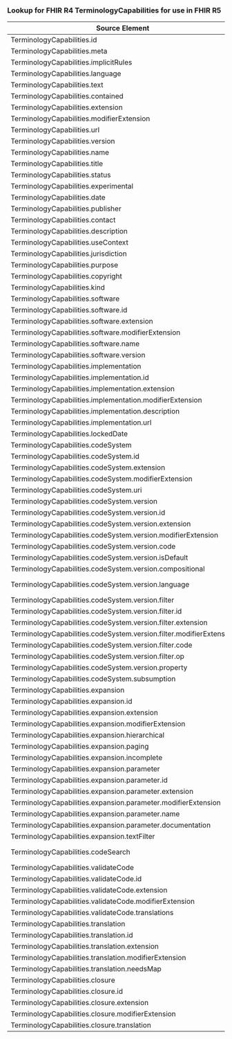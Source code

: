 ### Lookup for FHIR R4 TerminologyCapabilities for use in FHIR R5

| Source Element | Usage | Target |
| -------------- | ----- | ------ |
| TerminologyCapabilities.id | UseElementSameName | TerminologyCapabilities.id |
| TerminologyCapabilities.meta | UseElementSameName | TerminologyCapabilities.meta |
| TerminologyCapabilities.implicitRules | UseElementSameName | TerminologyCapabilities.implicitRules |
| TerminologyCapabilities.language | UseElementSameName | TerminologyCapabilities.language |
| TerminologyCapabilities.text | UseElementSameName | TerminologyCapabilities.text |
| TerminologyCapabilities.contained | UseElementSameName | TerminologyCapabilities.contained |
| TerminologyCapabilities.extension | UseElementSameName | TerminologyCapabilities.extension |
| TerminologyCapabilities.modifierExtension | UseElementSameName | TerminologyCapabilities.modifierExtension |
| TerminologyCapabilities.url | UseElementSameName | TerminologyCapabilities.url |
| TerminologyCapabilities.version | UseElementSameName | TerminologyCapabilities.version |
| TerminologyCapabilities.name | UseElementSameName | TerminologyCapabilities.name |
| TerminologyCapabilities.title | UseElementSameName | TerminologyCapabilities.title |
| TerminologyCapabilities.status | UseElementSameName | TerminologyCapabilities.status |
| TerminologyCapabilities.experimental | UseElementSameName | TerminologyCapabilities.experimental |
| TerminologyCapabilities.date | UseElementSameName | TerminologyCapabilities.date |
| TerminologyCapabilities.publisher | UseElementSameName | TerminologyCapabilities.publisher |
| TerminologyCapabilities.contact | UseElementSameName | TerminologyCapabilities.contact |
| TerminologyCapabilities.description | UseElementSameName | TerminologyCapabilities.description |
| TerminologyCapabilities.useContext | UseElementSameName | TerminologyCapabilities.useContext |
| TerminologyCapabilities.jurisdiction | UseElementSameName | TerminologyCapabilities.jurisdiction |
| TerminologyCapabilities.purpose | UseElementSameName | TerminologyCapabilities.purpose |
| TerminologyCapabilities.copyright | UseElementSameName | TerminologyCapabilities.copyright |
| TerminologyCapabilities.kind | UseElementSameName | TerminologyCapabilities.kind |
| TerminologyCapabilities.software | UseElementSameName | TerminologyCapabilities.software |
| TerminologyCapabilities.software.id | UseElementSameName | TerminologyCapabilities.software.id |
| TerminologyCapabilities.software.extension | UseElementSameName | TerminologyCapabilities.software.extension |
| TerminologyCapabilities.software.modifierExtension | UseElementSameName | TerminologyCapabilities.software.modifierExtension |
| TerminologyCapabilities.software.name | UseElementSameName | TerminologyCapabilities.software.name |
| TerminologyCapabilities.software.version | UseElementSameName | TerminologyCapabilities.software.version |
| TerminologyCapabilities.implementation | UseElementSameName | TerminologyCapabilities.implementation |
| TerminologyCapabilities.implementation.id | UseElementSameName | TerminologyCapabilities.implementation.id |
| TerminologyCapabilities.implementation.extension | UseElementSameName | TerminologyCapabilities.implementation.extension |
| TerminologyCapabilities.implementation.modifierExtension | UseElementSameName | TerminologyCapabilities.implementation.modifierExtension |
| TerminologyCapabilities.implementation.description | UseElementSameName | TerminologyCapabilities.implementation.description |
| TerminologyCapabilities.implementation.url | UseElementSameName | TerminologyCapabilities.implementation.url |
| TerminologyCapabilities.lockedDate | UseElementSameName | TerminologyCapabilities.lockedDate |
| TerminologyCapabilities.codeSystem | UseElementSameName | TerminologyCapabilities.codeSystem |
| TerminologyCapabilities.codeSystem.id | UseElementSameName | TerminologyCapabilities.codeSystem.id |
| TerminologyCapabilities.codeSystem.extension | UseElementSameName | TerminologyCapabilities.codeSystem.extension |
| TerminologyCapabilities.codeSystem.modifierExtension | UseElementSameName | TerminologyCapabilities.codeSystem.modifierExtension |
| TerminologyCapabilities.codeSystem.uri | UseElementSameName | TerminologyCapabilities.codeSystem.uri |
| TerminologyCapabilities.codeSystem.version | UseElementSameName | TerminologyCapabilities.codeSystem.version |
| TerminologyCapabilities.codeSystem.version.id | UseElementSameName | TerminologyCapabilities.codeSystem.version.id |
| TerminologyCapabilities.codeSystem.version.extension | UseElementSameName | TerminologyCapabilities.codeSystem.version.extension |
| TerminologyCapabilities.codeSystem.version.modifierExtension | UseElementSameName | TerminologyCapabilities.codeSystem.version.modifierExtension |
| TerminologyCapabilities.codeSystem.version.code | UseElementSameName | TerminologyCapabilities.codeSystem.version.code |
| TerminologyCapabilities.codeSystem.version.isDefault | UseElementSameName | TerminologyCapabilities.codeSystem.version.isDefault |
| TerminologyCapabilities.codeSystem.version.compositional | UseElementSameName | TerminologyCapabilities.codeSystem.version.compositional |
| TerminologyCapabilities.codeSystem.version.language | UseExtension | http://hl7.org/fhir/4.0/StructureDefinition/extension-TerminologyCapabilities.codeSystem.version.language |
| TerminologyCapabilities.codeSystem.version.filter | UseElementSameName | TerminologyCapabilities.codeSystem.version.filter |
| TerminologyCapabilities.codeSystem.version.filter.id | UseElementSameName | TerminologyCapabilities.codeSystem.version.filter.id |
| TerminologyCapabilities.codeSystem.version.filter.extension | UseElementSameName | TerminologyCapabilities.codeSystem.version.filter.extension |
| TerminologyCapabilities.codeSystem.version.filter.modifierExtension | UseElementSameName | TerminologyCapabilities.codeSystem.version.filter.modifierExtension |
| TerminologyCapabilities.codeSystem.version.filter.code | UseElementSameName | TerminologyCapabilities.codeSystem.version.filter.code |
| TerminologyCapabilities.codeSystem.version.filter.op | UseElementSameName | TerminologyCapabilities.codeSystem.version.filter.op |
| TerminologyCapabilities.codeSystem.version.property | UseElementSameName | TerminologyCapabilities.codeSystem.version.property |
| TerminologyCapabilities.codeSystem.subsumption | UseElementSameName | TerminologyCapabilities.codeSystem.subsumption |
| TerminologyCapabilities.expansion | UseElementSameName | TerminologyCapabilities.expansion |
| TerminologyCapabilities.expansion.id | UseElementSameName | TerminologyCapabilities.expansion.id |
| TerminologyCapabilities.expansion.extension | UseElementSameName | TerminologyCapabilities.expansion.extension |
| TerminologyCapabilities.expansion.modifierExtension | UseElementSameName | TerminologyCapabilities.expansion.modifierExtension |
| TerminologyCapabilities.expansion.hierarchical | UseElementSameName | TerminologyCapabilities.expansion.hierarchical |
| TerminologyCapabilities.expansion.paging | UseElementSameName | TerminologyCapabilities.expansion.paging |
| TerminologyCapabilities.expansion.incomplete | UseElementSameName | TerminologyCapabilities.expansion.incomplete |
| TerminologyCapabilities.expansion.parameter | UseElementSameName | TerminologyCapabilities.expansion.parameter |
| TerminologyCapabilities.expansion.parameter.id | UseElementSameName | TerminologyCapabilities.expansion.parameter.id |
| TerminologyCapabilities.expansion.parameter.extension | UseElementSameName | TerminologyCapabilities.expansion.parameter.extension |
| TerminologyCapabilities.expansion.parameter.modifierExtension | UseElementSameName | TerminologyCapabilities.expansion.parameter.modifierExtension |
| TerminologyCapabilities.expansion.parameter.name | UseElementSameName | TerminologyCapabilities.expansion.parameter.name |
| TerminologyCapabilities.expansion.parameter.documentation | UseElementSameName | TerminologyCapabilities.expansion.parameter.documentation |
| TerminologyCapabilities.expansion.textFilter | UseElementSameName | TerminologyCapabilities.expansion.textFilter |
| TerminologyCapabilities.codeSearch | UseExtension | http://hl7.org/fhir/4.0/StructureDefinition/extension-TerminologyCapabilities.codeSearch |
| TerminologyCapabilities.validateCode | UseElementSameName | TerminologyCapabilities.validateCode |
| TerminologyCapabilities.validateCode.id | UseElementSameName | TerminologyCapabilities.validateCode.id |
| TerminologyCapabilities.validateCode.extension | UseElementSameName | TerminologyCapabilities.validateCode.extension |
| TerminologyCapabilities.validateCode.modifierExtension | UseElementSameName | TerminologyCapabilities.validateCode.modifierExtension |
| TerminologyCapabilities.validateCode.translations | UseElementSameName | TerminologyCapabilities.validateCode.translations |
| TerminologyCapabilities.translation | UseElementSameName | TerminologyCapabilities.translation |
| TerminologyCapabilities.translation.id | UseElementSameName | TerminologyCapabilities.translation.id |
| TerminologyCapabilities.translation.extension | UseElementSameName | TerminologyCapabilities.translation.extension |
| TerminologyCapabilities.translation.modifierExtension | UseElementSameName | TerminologyCapabilities.translation.modifierExtension |
| TerminologyCapabilities.translation.needsMap | UseElementSameName | TerminologyCapabilities.translation.needsMap |
| TerminologyCapabilities.closure | UseElementSameName | TerminologyCapabilities.closure |
| TerminologyCapabilities.closure.id | UseElementSameName | TerminologyCapabilities.closure.id |
| TerminologyCapabilities.closure.extension | UseElementSameName | TerminologyCapabilities.closure.extension |
| TerminologyCapabilities.closure.modifierExtension | UseElementSameName | TerminologyCapabilities.closure.modifierExtension |
| TerminologyCapabilities.closure.translation | UseElementSameName | TerminologyCapabilities.closure.translation |
